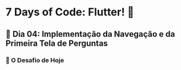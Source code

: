 # 7 Days of Code: Flutter! 📲

## 📳 Dia 04: Implementação da Navegação e da Primeira Tela de Perguntas
### 🚀 O Desafio de Hoje
